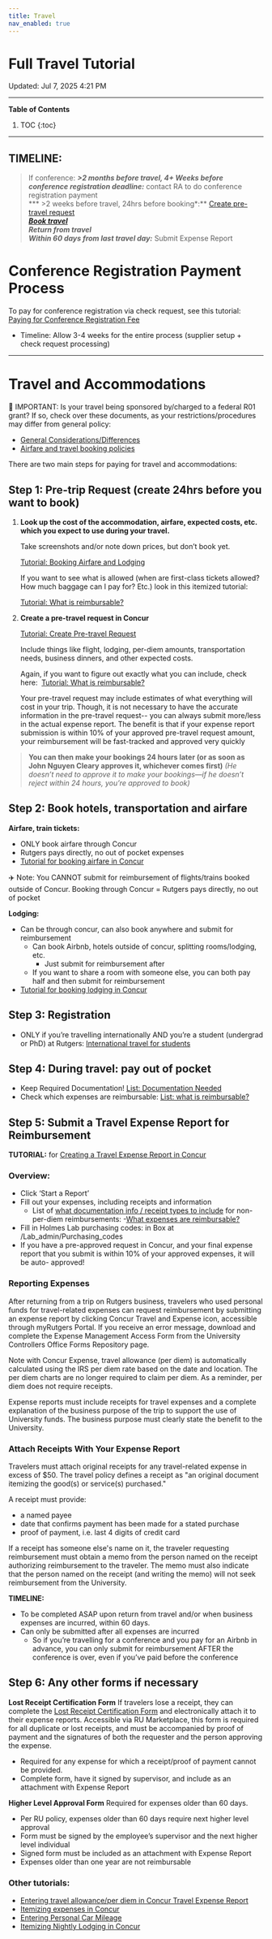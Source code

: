 ```yaml
---
title: Travel
nav_enabled: true 
---
```


# Full Travel Tutorial
Updated: Jul 7, 2025 4:21 PM

---
**Table of Contents**
1. TOC
{:toc}
---

## TIMELINE:
> If conference: ***>2 months before travel, 4+ Weeks before conference registration deadline:*** contact RA to do conference registration payment  
*** >2 weeks before travel, 24hrs before booking*:** [Create pre-travel request](https://holmeslab.github.io/holmeslab/docs/Travel/pre-travel/)  
[***Book travel***](https://holmeslab.github.io/holmeslab/docs/Travel/concur-tutorials/)  
***Return from travel***  
***Within 60 days from last travel day:*** Submit Expense Report  
> 


# Conference Registration Payment Process

To pay for conference registration via check request, see this tutorial: [Paying for Conference Registration Fee](https://holmeslab.github.io/holmeslab/docs/Admin/purchasing/conference/)
- Timeline: Allow 3-4 weeks for the entire process (supplier setup + check request processing)

---
# Travel and Accommodations

🚨 IMPORTANT: Is your travel being sponsored by/charged to a federal R01 grant? If so, check over these documents, as your restrictions/procedures may differ from general policy:
- [General Considerations/Differences](https://rutgers.box.com/s/c2tyz5h94zvp0nr64bq0u9qr0yrb70o6)
- [Airfare and travel booking policies](https://rutgers.box.com/s/la4lpkb602ff4ezuqjdgfs7b4v5coehy)


There are two main steps for paying for travel and accommodations:

## Step 1: Pre-trip Request (create 24hrs before you want to book)

1. **Look up the cost of the accommodation, airfare, expected costs, etc. which you expect to use during your travel.**
    
    Take screenshots and/or note down prices, but don’t book yet.
    
    [Tutorial: Booking Airfare and Lodging](https://rutgers.box.com/s/2uf18n3ifisivweawnhiaeownjy4ulw8)
    
    If you want to see what is allowed (when are first-class tickets allowed? How much baggage can I pay for? Etc.) look in this itemized tutorial:
    
    [Tutorial: What is reimbursable?](https://rutgers.box.com/s/8pde44tv6c9egwlsbo4oxfntx7su0lt7)
    

2. **Create a pre-travel request in Concur**
    
    [Tutorial: Create Pre-travel Request](https://holmeslab.github.io/holmeslab/docs/Travel/pre-travel/)
    
    Include things like flight, lodging, per-diem amounts, transportation needs, business dinners, and other expected costs.
    
    Again, if you want to figure out exactly what you can include, check here:  [Tutorial: What is reimbursable?](https://rutgers.box.com/s/8pde44tv6c9egwlsbo4oxfntx7su0lt7)
    
    Your pre-travel request may include estimates of what everything will cost in your trip. Though, it is not necessary to have the accurate information in the pre-travel request-- you can always submit more/less in the actual expense report. The benefit is that if your expense report submission is within 10% of your approved pre-travel request amount, your reimbursement will be fast-tracked and approved very quickly
    

> **You can then make your bookings 24 hours later (or as soon as John Nguyen Cleary approves it, whichever comes first)**
*(He doesn’t need to approve it to make your bookings—if he doesn’t reject within 24 hours, you’re approved to book)*
    

## Step 2: Book hotels, transportation and airfare

**Airfare, train tickets:**
- ONLY book airfare through Concur
- Rutgers pays directly, no out of pocket expenses
- [Tutorial for booking airfare in Concur](https://rutgers.box.com/s/2uf18n3ifisivweawnhiaeownjy4ulw8)


✈️ Note: You CANNOT submit for reimbursement of flights/trains booked outside of Concur. Booking through Concur = Rutgers pays directly, no out of pocket



**Lodging:** 
- Can be through concur, can also book anywhere and submit for reimbursement
    - Can book Airbnb, hotels outside of concur, splitting rooms/lodging, etc.
        - Just submit for reimbursement after
    - If you want to share a room with someone else, you can both pay half and then submit for reimbursement
- [Tutorial for booking lodging in Concur](https://rutgers.box.com/s/2uf18n3ifisivweawnhiaeownjy4ulw8)


## Step 3: Registration
- ONLY if you’re travelling internationally AND you’re a student (undergrad or PhD) at Rutgers: [International travel for students](https://rutgers.box.com/s/v30d71j6zytqyaqsqtnk0r63im0ruut3)

## Step 4: During travel: pay out of pocket
- Keep Required Documentation! [List: Documentation Needed](https://rutgers.box.com/s/7dmtb6ignsrxim5pqgpufd3v4beiq7qe)
- Check which expenses are reimbursable: [List: what is reimbursable?](https://rutgers.box.com/s/8pde44tv6c9egwlsbo4oxfntx7su0lt7)

## Step 5: Submit a Travel Expense Report for Reimbursement

**TUTORIAL:** for [Creating a Travel Expense Report in Concur](https://rutgers.box.com/s/8mzht4kydhgb4n9bczku5u8jeb303hrc)

### Overview: 
- Click ‘Start a Reportʼ
- Fill out your expenses, including receipts and information
    - List of [what documentation info / receipt types to include](https://rutgers.box.com/s/7dmtb6ignsrxim5pqgpufd3v4beiq7qe) for non-per-diem reimbursements: 
    -[What expenses are reimbursable?](https://rutgers.box.com/s/8pde44tv6c9egwlsbo4oxfntx7su0lt7)
- Fill in Holmes Lab purchasing codes: in Box at /Lab_admin/Purchasing_codes
- If you have a pre-approved request in Concur, and your final expense report
that you submit is within 10% of your approved expenses, it will be auto-
approved!


### Reporting Expenses
After returning from a trip on Rutgers business, travelers who used personal funds for travel-related expenses can request reimbursement by submitting an expense report by clicking Concur Travel and Expense icon, accessible through myRutgers Portal. If you receive an error message, download and complete the Expense Management Access Form from the University Controllers Office Forms Repository page.

Note with Concur Expense, travel allowance (per diem) is automatically calculated using the IRS per diem rate based on the date and location.  The per diem charts are no longer required to claim per diem.  As a reminder, per diem does not require receipts.

Expense reports must include receipts for travel expenses and a complete explanation of the business purpose of the trip to support the use of University funds. The business purpose must clearly state the benefit to the University.

### Attach Receipts With Your Expense Report 
Travelers must attach original receipts for any travel-related expense in excess of $50. The travel policy defines a receipt as "an original document itemizing the good(s) or service(s) purchased."

A receipt must provide:
- a named payee
- date that confirms payment has been made for a stated purchase
- proof of payment, i.e. last 4 digits of credit card

If a receipt has someone else's name on it, the traveler requesting reimbursement must obtain a memo from the person named on the receipt authorizing reimbursement to the traveler. The memo must also indicate that the person named on the receipt (and writing the memo) will not seek reimbursement from the University.

 
**TIMELINE:** 

- To be completed ASAP upon return from travel and/or when business expenses are incurred, within 60 days.
- Can only be submitted after all expenses are incurred
    - So if you’re travelling for a conference and you pay for an Airbnb in advance, you can only submit for reimbursement AFTER the conference is over, even if you’ve paid before the conference

## Step 6: Any other forms if necessary

**Lost Receipt Certification Form**
If travelers lose a receipt, they can complete the [Lost Receipt Certification Form](https://procurementservices.rutgers.edu/travel_policies_and_forms) and electronically attach it to their expense reports. Accessible via RU Marketplace, this form is required for all duplicate or lost receipts, and must be accompanied by proof of payment and the signatures of both the requester and the person approving the expense.
- Required for any expense for which a receipt/proof of payment cannot be provided.
- Complete form, have it signed by supervisor, and include as an attachment with Expense Report

**Higher Level Approval Form**
Required for expenses older than 60 days.

- Per RU policy, expenses older than 60 days require next higher level approval
- Form must be signed by the employee’s supervisor and the next higher level individual
- Signed form must be included as an attachment with Expense Report
- Expenses older than one year are not reimbursable

### Other tutorials:
- [Entering travel allowance/per diem in Concur Travel Expense Report](https://rutgers.box.com/s/x85iq979f3t96rr3us4n1x8hv54if2n3)
- [Itemizing expenses in Concur](https://rutgers.box.com/s/lz0bnvwkqps2szonlp78ai7m3ehdhetw)
- [Entering Personal Car Mileage](https://rutgers.box.com/s/cpcmzc4729x2b8fy945cptsnba4mjiop)
- [Itemizing Nightly Lodging in Concur](https://rutgers.box.com/s/1f9qkps89fzmyzk8nn16kfe4a9oadlt7)
